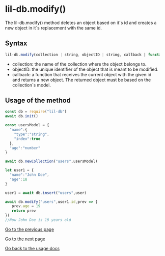 ﻿# lil-db.modify()
The lil-db.modify() method deletes an object based on it´s id and creates a new object in it´s replacement with the same id.
## Syntax
```js
lil-db.modify(collection | string, objectID | string, callback | function)
```

 - collection: the name of the collection where the object belongs to.
 - objectID: the unique identifier of the object that is meant to be modified.
 - callback: a function that receives the current object with the given id and returns a new object. The returned object must be based on the collection´s model.
## Usage of the method
```js
const db = require("lil-db")
await db.init()

const usersModel = {
  "name":{
    "type":"string",
    "index":true
  },
  "age":"number"
}

await db.newCollection("users",usersModel)

let user1 = {
  "name":"John Doe",
  "age":18
}

user1 = await db.insert("users",user)

await db.modify("users",user1.id,prev => {
   prev.age = 19
   return prev
})
//Now John Doe is 19 years old
```

[Go to the previous page](https://github.com/santiagomirantes/lil-db-docs/blob/main/Usage/find.md)

[Go to the next page](https://github.com/santiagomirantes/lil-db-docs/blob/main/Usage/delete.md)

[Go back to the usage docs](https://github.com/santiagomirantes/lil-db-docs/blob/main/Usage/USAGE_DOCS.md)
